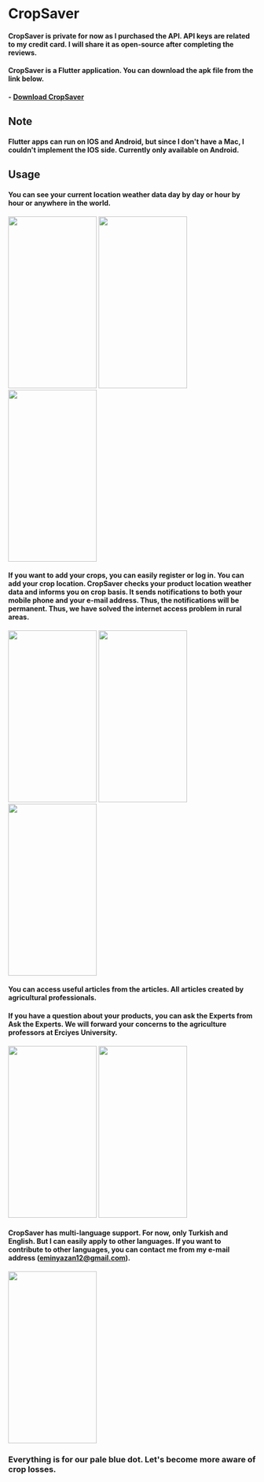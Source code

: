 # CropSaver

#### CropSaver is private for now as I purchased the API. API keys are related to my credit card. I will share it as open-source after completing the reviews. 

#### CropSaver is a Flutter application. You can download the apk file from the link below.

#### - [Download CropSaver](https://drive.google.com/file/d/1GGf6yhLH1_RLh2SZsOrDuz7UqX-kjP_Q/view?usp=drivesdk)

## Note

#### Flutter apps can run on IOS and Android, but since I don't have a Mac, I couldn't implement the IOS side. Currently only available on Android. 

## Usage

#### You can see your current location weather data day by day or hour by hour or anywhere in the world. 


<img src="https://user-images.githubusercontent.com/61870480/112800858-de00c600-9078-11eb-9901-d480c7245870.jpeg" width="180" height="350">

<img src="https://user-images.githubusercontent.com/61870480/112802197-924f1c00-907a-11eb-9356-c72de527189a.jpeg" width="180" height="350">
<img src="https://user-images.githubusercontent.com/61870480/112802407-d2160380-907a-11eb-8c1f-9071807144e9.jpeg" width="180" height="350">




#### If you want to add your crops, you can easily register or log in. You can add your crop location. CropSaver checks your product location weather data and informs you on crop basis. It sends notifications to both your mobile phone and your e-mail address. Thus, the notifications will be permanent. Thus, we have solved the internet access problem in rural areas. 

<img src="https://user-images.githubusercontent.com/61870480/112803466-f7efd800-907b-11eb-8c8f-1eba13121ede.jpeg" width="180" height="350">

<img src="https://user-images.githubusercontent.com/61870480/112803092-992a5e80-907b-11eb-8049-fb1698d2ff4a.jpeg" width="180" height="350">

<img src="https://user-images.githubusercontent.com/61870480/112803205-b65f2d00-907b-11eb-80c4-87c90629475a.jpeg" width="180" height="350">


#### You can access useful articles from the articles. All articles created by agricultural professionals. 
#### If you have a question about your products, you can ask the Experts from Ask the Experts. We will forward your concerns to the agriculture professors at Erciyes University.

<img src="https://user-images.githubusercontent.com/61870480/112803606-2bcafd80-907c-11eb-8214-ae38de942542.jpeg" width="180" height="350">
<img src="https://user-images.githubusercontent.com/61870480/112803603-2a99d080-907c-11eb-9525-4f95eaade832.jpeg" width="180" height="350">



#### CropSaver has multi-language support. For now, only Turkish and English. But I can easily apply to other languages. If you want to contribute to other languages, you can contact me from my e-mail address (eminyazan12@gmail.com). 


<img src="https://user-images.githubusercontent.com/61870480/112804166-c0cdf680-907c-11eb-904e-2384ef265b42.jpeg" width="180" height="350">




### Everything is for our pale blue dot. Let's become more aware of crop losses.



